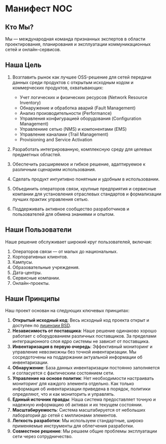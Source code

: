 # Манифест NOC

## Кто Мы?

Мы — международная команда признанных экспертов в области проектирования, планирования и эксплуатации коммуникационных сетей и онлайн-сервисов.

## Наша Цель

1. Возглавить рынок как лучшее OSS-решение для сетей передачи данных среди продуктов с открытым исходным кодом и коммерческих продуктов, охватывающих:

   * Учет логических и физических ресурсов (Network Resource Inventory)
   * Обнаружение и обработка аварий (Fault Management)
   * Анализ производительности (Performance)
   * Управления конфигурацией оборудования (Configuration Management)
   * Управлениие сетью (NMS) и компонентами (EMS)
   * Управление каналами (Trail Management)
   * Provisioning and Service Activation

2. Разработать интегрированную, комплексную среду для целевых предметных областей.
3. Обеспечить расширяемое и гибкое решение, адаптируемое к различным сценариям использования.
4. Сделать продукт интуитивно понятным и удобным в использовании.
5. Объединить операторов связи, крупные предприятия и сервисные компании для установления отраслевых стандартов и формализации лучших практик управления сетью.
6. Поддерживать активное сообщество разработчиков и пользователей для обмена знаниями и опытом.

## Наши Пользователи

Наше решение обслуживает широкий круг пользователей, включая:

1. Операторов связи — от малых до национальных.
2. Корпоративных клиентов.
3. Кампусы.
4. Образовательные учреждения.
5. Дата-центры.
6. Сервисные компании.
7. Онлайн-проекты.

## Наши Принципы

Наш проект основан на следующих ключевых принципах:

1. **Открытый исходный код**: Весь исходный код проекта открыт и доступен по [лицензии BSD](../license.md).
2. **Независимость от поставщика**: Наше решение одинаково хорошо работает с оборудованием различных поставщиков. За пределами интеграционного слоя ядро системы не зависит от поставщика.
3. **Инвентаризация в первую очередь**: Эффективный мониторинг и управление невозможны без точной инвентаризации. Мы сосредоточены на поддержании актуальной информации об инвентаризации.
4. **Обнаружение**: База данных инвентаризации постоянно заполняется и согласуется с фактическим состоянием сети.
5. **Управление на основе политик**: Нет необходимости настраивать мониторинг для каждого элемента отдельно. Как только информация об инвентаризации приведена в порядок, политики определяют, что и как мониторить и управлять.
6. **Единый источник правды**: Наша система предоставляет точную и надежную информацию об активах и их текущем состоянии.
7. **Масштабируемость**: Система масштабируется от небольших лабораторий до сетей с миллионами элементов.
8. **Легкость разработки**: Мы используем стандартные, широко применяемые инструменты для облегчения разработки.
9. **Совместное решение**: Мы решаем общие проблемы эксплуатации сети через сотрудничество.
